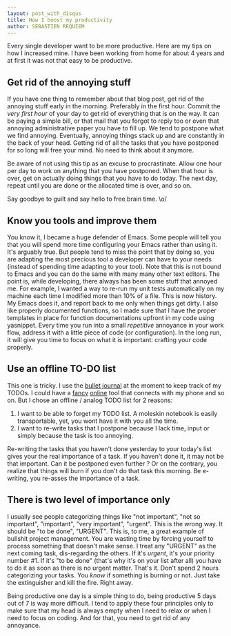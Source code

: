 ```yaml
---
layout: post_with_disqus
title: How I boost my productivity
author: SEBASTIEN REQUIEM
---
```


<p class="intro">Every single developer want to be more
productive. Here are my tips on how I increased mine. I have been
working from home for about 4 years and at first it was not that easy
to be productive.</p>

## Get rid of the annoying stuff ##

If you have one thing to remember about that blog post, get rid of the
annoying stuff early in the morning. Preferably in the first
hour. Commit the *very first hour* of your day to get rid of
everything that is on the way. It can be paying a simple bill, or that
mail that you forgot to reply too or even that annoying administrative
paper you have to fill up. We tend to postpone what we find
annoying. Eventually, annoying things stack up and are constantly in
the back of your head. Getting rid of all the tasks that you have
postponed for so long will free your mind. No need to think about it
anymore.

Be aware of not using this tip as an excuse to procrastinate. Allow
one hour per day to work on anything that you have postponed. When that
hour is over, get on actually doing things that you have to do
today. The next day, repeat until you are done or the allocated time
is over, and so on.

Say goodbye to guilt and say hello to free brain time. \o/

## Know you tools and improve them ##

You know it, I became a huge defender of Emacs. Some people will tell
you that you will spend more time configuring your Emacs rather than
using it. It's arguably true. But people tend to miss the point that
by doing so, you are adapting the most precious tool a developer can
have to your needs (instead of spending time adapting to your
tool). Note that this is not bound to Emacs and you can do the same
with many many other text editors. The point is, while developing,
there always has been some stuff that annoyed me. For example, I
wanted a way to re-run my unit tests automatically on my machine each
time I modified more than 10% of a file. This is now history. My Emacs
does it, and report back to me only when things get dirty. I also like
properly documented functions, so I made sure that I have the proper
templates in place for function documentations upfront in my code
using yasnippet. Every time you run into a small *repetitive* annoyance
in your work flow, address it with a little piece of code (or
configuration). In the long run, it will give you time to focus on
what it is important: crafting your code properly.

## Use an offline TO-DO list ##

This one is tricky. I use the
[bullet journal](http://bulletjournal.com) at the moment to keep track
of my TODOs. I could have a [fancy](http://todoist.com)
[online](https://www.rememberthemilk.com/) tool that connects with my
phone and so on. But I chose an offline / analog TODO list for 2
reasons:

1. I want to be able to forget my TODO list. A moleskin notebook is
easily transportable, yet, you wont have it with you all the time.
2. I want to re-write tasks that I postpone because I lack time, input
or simply because the task is too annoying.

Re-writing the tasks that you haven't done yesterday to your today's
list gives your the real importance of a task. If you haven't done it,
it may not be that important. Can it be postponed even further ? Or on
the contrary, you realize that things will burn if you don't do that
task this morning. Be e-writing, you re-asses the importance of a
task.


## There is two level of importance only ##

I usually see people categorizing things like "not important", "not so
important", "important", "very important", "urgent". This is the wrong
way. It should be "to be done", "URGENT". This is, to me, a great
example of bullshit project management. You are wasting time by
forcing yourself to process something that doesn't make sense.  I
treat any "URGENT" as the next coming task, dis-regarding the
others. If it's _urgent_, it's your priority number #1. If it's "to be
done" (that's why it's on your list after all) you have to do it as
soon as there is no urgent matter. That's it. Don't spend 2 hours
categorizing your tasks. You *know* if something is burning or
not. Just take the extinguisher and kill the fire. Right away.


Being productive one day is a simple thing to do, being productive 5
days out of 7 is way more difficult. I tend to apply these four
principles only to make sure that my head is always empty when I need
to relax or when I need to focus on coding. And for that, you need to
get rid of any annoyance.


